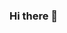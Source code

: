 ### Hi there 👋

<!--
**powerhello/powerhello** is a ✨ _special_ ✨ repository because its `README.md` (this file) appears on your GitHub profile.
<img src="https://raw.githubusercontent.com/powerhello/powerhello/master/travolta.gif" width="500px">
<img align="center" src="https://github-readme-stats.vercel.app/api/?username=<powerhello>&theme=<midnight-purple>" />


Here are some ideas to get you started:

- 🔭 I’m currently working on ...
- 🌱 I’m currently learning ...
- 👯 I’m looking to collaborate on ...
- 🤔 I’m looking for help with ...
- 💬 Ask me about ...
- 📫 How to reach me: ...
- 😄 Pronouns: ...
- ⚡ Fun fact: ...
-->

